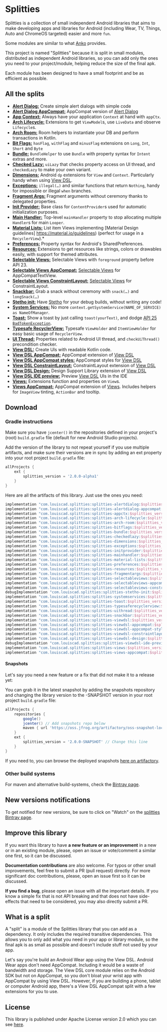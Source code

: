 # Splitties

Splitties is a collection of small independent Android libraries that aims
to make developing apps and libraries for Android (including Wear, TV,
Things, Auto and ChromeOS targeted) easier and more `fun`.

Some modules are similar to what [Anko](https://github.com/Kotlin/anko)
provides.

This project is named "Splitties" because it is split in small modules,
distributed as independent Android libraries, so you can add only the ones
you need to your project/module, helping reduce the size of the final apk.

Each module has been designed to have a small footprint and be as efficient
as possible.

## All the splits

- **[Alert Dialog:](alertdialog)** Create simple alert dialogs with simple code
- **[Alert Dialog AppCompat:](alertdialog-appcompat)** AppCompat version of [Alert Dialog](alertdialog)
- **[App Context:](appctx)** Always have your application `Context` at hand with `appCtx`.
- **[Arch Lifecycle:](arch-lifecycle)** Extensions to get `ViewModel`s, use `LiveData` and observe `Lifecycle`s.
- **[Arch Room:](arch-room)** Room helpers to instantiate your DB and perform transactions in Kotlin.
- **[Bit Flags:](bitflags)** `hasFlag`, `withFlag` and `minusFlag` extensions on `Long`, `Int`, `Short`
and `Byte`
- **[Bundle:](bundle)** `BundleHelper` to use `Bundle` with property syntax for `Intent` extras
and more.
- **[Checked Lazy:](checkedlazy)** `uiLazy` that checks property access on UI thread, and `checkedLazy`
to make your own variant.
- **[Dimensions:](dimensions)** Android `dp` extensions for `View` and `Context`. Particularly handy
when using [View DSL](viewdsl).
- **[Exceptions:](exceptions)** `illegal(…)` and similar functions that return `Nothing`, handy for
impossible or illegal `when` branches.
- **[Fragment Args:](fragmentargs)** Fragment arguments without ceremony thanks to delegated properties.
- **[Init Provider:](initprovider)** Base class for `ContentProvider`s used for automatic initialization
purposes.
- **[Main Handler:](mainhandler)** Top-level `mainHandler` property to stop allocating multiple `Handler`s for
main `Looper`.
- **[Material Lists:](material-lists)** List item Views implementing [Material Design guidelines]
https://material.io/guidelines) (perfect for usage in a `RecyclerView`).*
- **[Preferences:](preferences)** Property syntax for Android's SharedPreferences.
- **[Resources:](resources)** Extensions to get resources like strings, colors or drawables easily,
with support for themed attributes.
- **[Selectable Views:](selectableviews)** Selectable Views with `foreground` property before API 23.
- **[Selectable Views AppCompat:](selectableviews-appcompat)** [Selectable Views](selectableviews) for AppCompatTextView.
- **[Selectable Views ConstraintLayout:](selectableviews-constraintlayout)** [Selectable Views](selectableviews) for ConstraintLayout.
- **[Snackbar:](snackbar)** Grab a snack without ceremony with `snack(…)` and `longSnack(…)`
- **[Stetho init:](stetho-init)** Have [Stetho](https://github.com/facebook/stetho) for your debug builds,
without writing any code!
- **[System Services:](systemservices)** No more `context.getSystemService(NAME_OF_SERVICE) as NameOfManager`.
- **[Toast:](toast)** Show a toast by just calling `toast(yourText)`, and dodge [API 25
`BadTokenException`](https://github.com/drakeet/ToastCompat#why).
- **[Typesafe RecyclerView:](typesaferecyclerview)** Typesafe `ViewHolder` and `ItemViewHolder` for easy basic usage of
`RecyclerView`.
- **[UI Thread:](uithread)** Properties related to Android UI thread, and `checkUiThread()` precondition
checker.
- **[View DSL:](viewdsl)** Create UIs with readable Kotlin code.
- **[View DSL AppCompat:](viewdsl-appcompat)** AppCompat extension of [View DSL](viewdsl)
- **[View DSL AppCompat styles:](viewdsl-appcompat-styles)** AppCompat styles for [View DSL](viewdsl)
- **[View DSL ConstraintLayout:](viewdsl-constraintlayout)** ConstraintLayout extension of [View DSL](viewdsl)
- **[View DSL Design:](viewdsl-design)** Design Support Library extension of [View DSL](viewdsl)
- **[View DSL IDE preview:](viewdsl-ide-preview)** Preview [View DSL](viewdsl) UIs in the IDE
- **[Views:](views)** Extensions function and properties on `View`s.
- **[Views AppCompat:](views-appcompat)** AppCompat extension of [Views](views). Includes helpers for `ImageView`
tinting, `ActionBar` and tooltip.

## Download

### Gradle instructions
Make sure you have `jcenter()` in the repositories defined in your project's
(root) `build.gradle` file (default for new Android Studio projects).

Add the version of the library to not repeat yourself if you use multiple
artifacts, and make sure their versions are in sync by adding an ext property
into your root project `build.gradle` file:
```groovy
allProjects {
    ext {
        splitties_version = '2.0.0-alpha1'
    }
}
```
Here are all the artifacts of this library. Just use the ones you need:
```groovy
implementation "com.louiscad.splitties:splitties-alertdialog:$splitties_version"
implementation "com.louiscad.splitties:splitties-alertdialog-appcompat:$splitties_version"
implementation "com.louiscad.splitties:splitties-appctx:$splitties_version"
implementation "com.louiscad.splitties:splitties-arch-lifecycle:$splitties_version"
implementation "com.louiscad.splitties:splitties-arch-room:$splitties_version"
implementation "com.louiscad.splitties:splitties-bitflags:$splitties_version"
implementation "com.louiscad.splitties:splitties-bundle:$splitties_version"
implementation "com.louiscad.splitties:splitties-checkedlazy:$splitties_version"
implementation "com.louiscad.splitties:splitties-dimensions:$splitties_version"
implementation "com.louiscad.splitties:splitties-exceptions:$splitties_version"
implementation "com.louiscad.splitties:splitties-initprovider:$splitties_version"
implementation "com.louiscad.splitties:splitties-mainhandler:$splitties_version"
implementation "com.louiscad.splitties:splitties-material-lists:$splitties_version"
implementation "com.louiscad.splitties:splitties-preferences:$splitties_version"
implementation "com.louiscad.splitties:splitties-resources:$splitties_version"
implementation "com.louiscad.splitties:splitties-fragmentargs:$splitties_version"
implementation "com.louiscad.splitties:splitties-selectableviews:$splitties_version"
implementation "com.louiscad.splitties:splitties-selectableviews-appcompat:$splitties_version"
implementation "com.louiscad.splitties:splitties-selectableviews-constraintlayout:$splitties_version"
debugImplementation "com.louiscad.splitties:splitties-stetho-init:$splitties_version"
implementation "com.louiscad.splitties:splitties-systemservices:$splitties_version"
implementation "com.louiscad.splitties:splitties-toast:$splitties_version"
implementation "com.louiscad.splitties:splitties-typesaferecyclerview:$splitties_version"
implementation "com.louiscad.splitties:splitties-uithread:$splitties_version"
implementation "com.louiscad.splitties:splitties-snackbar:$splitties_version"
implementation "com.louiscad.splitties:splitties-viewdsl:$splitties_version"
implementation "com.louiscad.splitties:splitties-viewdsl-appcompat:$splitties_version"
implementation "com.louiscad.splitties:splitties-viewdsl-appcompat-styles:$splitties_version"
implementation "com.louiscad.splitties:splitties-viewdsl-constraintlayout:$splitties_version"
implementation "com.louiscad.splitties:splitties-viewdsl-design:$splitties_version"
debugImplementation "com.louiscad.splitties:splitties-viewdsl-ide-preview:$splitties_version"
implementation "com.louiscad.splitties:splitties-views:$splitties_version"
implementation "com.louiscad.splitties:splitties-views-appcompat:$splitties_version"
```
#### Snapshots
Let's say you need a new feature or a fix that did
not make it to a release yet:

You can grab it in the latest snapshot by adding the
snapshots repository and changing the library version to the -SNAPSHOT
version in your root project `build.gradle` file:

```groovy
allProjects {
    repositories {
        google()
        jcenter() // Add snapshots repo below
        maven { url 'https://oss.jfrog.org/artifactory/oss-snapshot-local' }
    }
    ext {
        splitties_version = '2.0.0-SNAPSHOT' // Change this line
    }
}
```

If you need to, you can browse the deployed snapshots [here on artifactory](
https://oss.jfrog.org/webapp/#/artifacts/browse/tree/General/oss-snapshot-local/com/louiscad/splitties
).

### Other build systems
For maven and alternative build-systems, check the [Bintray page](
https://bintray.com/louiscad/maven/splitties).

## New versions notifications
To get notified for new versions, be sure to click on "Watch" on the
[splitties Bintray page](https://bintray.com/louiscad/maven/splitties).

## Improve this library
If you want this library to have **a new feature or an improvement** in a
new or in an existing module, please, open an issue or vote/comment a
similar one first, so it can be discussed.

**Documentation contributions** are also welcome.
For typos or other small improvements, feel free to submit a PR
(pull request) directly.
For more significant doc contributions, please, open an issue first so it
can be discussed.

**If you find a bug**, please open an issue with all the important details.
If you know a simple fix that is not API breaking and that does not have
side-effects that need to be considered, you may also directly submit a PR.

## What is a split
A "split" is a module of the Splitties library that you can add as a
dependency. It only includes the required transitive dependencies.
This allows you to only add what you need in your app or library module,
so the final apk is as small as possible and doesn't include stuff not used
by your app.

Let's say you're build an Android Wear app using the View DSL.
Android Wear apps don't need AppCompat. Including it would be a waste of
bandwidth and storage. The View DSL core module relies on the Android
SDK but not on AppCompat, so you don't bloat your wrist app with AppCompat
by using View DSL. However, if you are building a phone, tablet or computer
Android app, there's a View DSL AppCompat split with a few extensions for
you to use.

## License
This library is published under Apache License version 2.0 which you can see
[here](https://github.com/LouisCAD/Splitties/blob/master/LICENSE).
